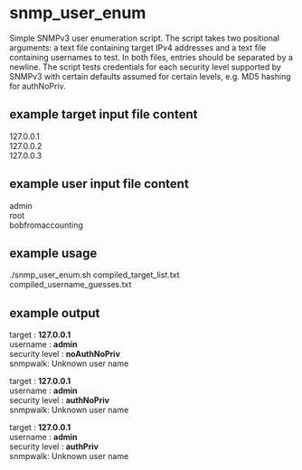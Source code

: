 # snmp_user_enum
Simple SNMPv3 user enumeration script. The script takes two positional arguments: a text file containing target IPv4 addresses and a text file containing usernames to test. In both files, entries should be separated by a newline. The script tests credentials for each security level supported by SNMPv3 with certain defaults assumed for certain levels, e.g. MD5 hashing for authNoPriv.

## example target input file content
127.0.0.1  
127.0.0.2  
127.0.0.3

## example user input file content
admin  
root  
bobfromaccounting

## example usage
./snmp_user_enum.sh compiled_target_list.txt compiled_username_guesses.txt

## example output
target : **127.0.0.1**  
username : **admin**  
security level : **noAuthNoPriv**  
snmpwalk: Unknown user name

target : **127.0.0.1**  
username : **admin**  
security level : **authNoPriv**  
snmpwalk: Unknown user name

target : **127.0.0.1**  
username : **admin**  
security level : **authPriv**  
snmpwalk: Unknown user name
